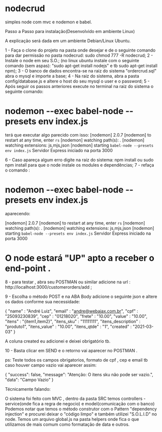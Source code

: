 # nodecrud
simples node com mvc e nodemon e babel.

Passo a Passo para instalação(Desenvolvido em ambiente Linux)

A explicação será dada em um ambiente Debian/Linux Ubuntu. 

1 - Faça o clone do projeto na pasta onde desejar e de o seguinte comando para dar permissão no pasta nodecrud: sudo chmod 777 -R nodecrud;
2 - Instale o node em seu S.O.; (no linux ubuntu instale com o seguinte comando (sem aspas): "sudo apt-get install nodejs" e tb sudo apt-get install npm);
3 - O banco de dados encontra-se na raiz do sistema "ordercrud.sql" abra o mysql e importe a base; 
4 - Na raiz do sistema, abra a pasta config/database.js e altere o host do seu mysql o user e o password;
5 - Após seguir os passos anteriores execute no terminal na raiz do sistema o seguinte comando: 
# nodemon --exec babel-node --presets env index.js

terá que executar algo parecido com isso:
[nodemon] 2.0.7 
[nodemon] to restart at any time, enter `rs`
[nodemon] watching path(s): *.*
[nodemon] watching extensions: js,mjs,json
[nodemon] starting `babel-node --presets env index.js`
Servidor Express iniciado na porta 3000

6 - Caso apareça algum erro digite na raiz do sistema: npm install ou sudo npm install para que o node instale os modules e dependências;
7 - refaça o comando :
# nodemon --exec babel-node --presets env index.js

aparecendo:

[nodemon] 2.0.7 
[nodemon] to restart at any time, enter `rs`
[nodemon] watching path(s): *.*
[nodemon] watching extensions: js,mjs,json
[nodemon] starting `babel-node --presets env index.js`
Servidor Express iniciado na porta 3000

# O node estará "UP" apto a receber o end-point .

8 - para testar , abra seu POSTMAN ou similar  adicione na url : http://localhost:3000/customerorders/add ;

9 - Escolha o método POST e na ABA Body adicione o seguinte json e altere os dados conforme sua necessidade: 

{
  "name"              : "André Luiz",
  "email"             : "andre@webajax.com.br",
  "cpf"               : "25093230839",
  "cep"               : "01218020",
  "frete"             : "10.00",
  "value"             : "10.00",
  "itens"             : "{item1,item2}",
  "itens_sku"         : "11111111",
  "itens_description" : "produto1",
  "itens_value"       : "10.00",
  "itens_qtde"        : "1",
  "created"           : "2021-03-03" 
}

A coluna created eu adicionei e deixei obrigatório tb.

10 - Basta clicar em SEND e o retorno vai aparecer no POSTMAN .

ps: Teste todos os campos obrigatorios, formato de cpf , cep e email tb caso houver campo vazio vai aparecer assim:

{
    "success": false,
    "message": "Atenção: O itens sku não pode ser vazio.",
    "data": "Campo Vazio"
}


Técnicamente falando: 

O sistema foi feito com MVC , dentro da pasta SRC temos controllers - service(onde fica a regra de negocio) e model(comunicação com o banco)
Podemos notar que temos o método construtor com o Pattern "dependency injection"  e procurei deixar o "código limpo" e também utilizei "S.O.L.I.D" no node. 
Temos um arquivo global.js na pasta helpers  onde fica o que utilizamos de mais comum como formatação de data e outros.



